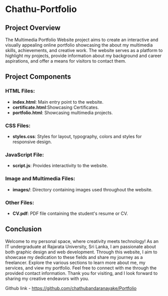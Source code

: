 # Chathu-Portfolio

## Project Overview 

The Multimedia Portfolio Website project aims to create an interactive and visually appealing online portfolio showcasing the about my multimedia skills, achievements, and creative work. The website serves as a platform to highlight my projects, provide information about my background and career aspirations, and offer a means for visitors to contact them.

## Project Components

### HTML Files:

-   **index.html**: Main entry point to the website.
-   **certificate.html**:Showcasing Certificates.
-   **portfolio.html**: Showcasing multimedia projects.

### CSS Files:

-   **styles.css**: Styles for layout, typography, colors and styles for responsive design.


### JavaScript File:

-   **script.js**: Provides interactivity to the website. 

### Image and Multimedia Files:

-   **images/**: Directory containing images used throughout the website.


### Other Files:

-   **CV.pdf**: PDF file containing the student's resume or CV.


## Conclusion
Welcome to my personal space, where creativity meets technology! As an IT undergraduate at Rajarata University, Sri Lanka, I am passionate about both graphic design and web development. Through this website, I aim to showcase my dedication to these fields and share my journey as a freelancer. Explore the various sections to learn more about me, my services, and view my portfolio. Feel free to connect with me through the provided contact information. Thank you for visiting, and I look forward to sharing my creative endeavors with you.

Github link - https://github.com/chathubandaranayake/Portfolio
 

